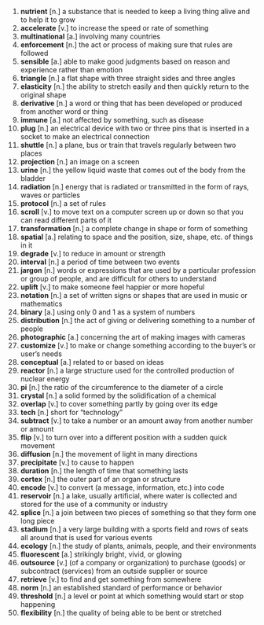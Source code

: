 1.  **nutrient** [n.] a substance that is needed to keep a living thing alive and to help it to grow
2.  **accelerate** [v.] to increase the speed or rate of something
3.  **multinational** [a.] involving many countries
4.  **enforcement** [n.] the act or process of making sure that rules are followed
5.  **sensible** [a.] able to make good judgments based on reason and experience rather than emotion
6.  **triangle** [n.] a flat shape with three straight sides and three angles
7.  **elasticity** [n.] the ability to stretch easily and then quickly return to the original shape
8.  **derivative** [n.] a word or thing that has been developed or produced from another word or thing
9.  **immune** [a.] not affected by something, such as disease
10.  **plug** [n.] an electrical device with two or three pins that is inserted in a socket to make an electrical connection
11.  **shuttle** [n.] a plane, bus or train that travels regularly between two places
12.  **projection** [n.] an image on a screen
13.  **urine** [n.] the yellow liquid waste that comes out of the body from the bladder
14.  **radiation** [n.] energy that is radiated or transmitted in the form of rays, waves or particles
15.  **protocol** [n.] a set of rules
16.  **scroll** [v.] to move text on a computer screen up or down so that you can read different parts of it
17.  **transformation** [n.] a complete change in shape or form of something
18.  **spatial** [a.] relating to space and the position, size, shape, etc. of things in it
19.  **degrade** [v.] to reduce in amount or strength
20.  **interval** [n.] a period of time between two events
21.  **jargon** [n.] words or expressions that are used by a particular profession or group of people, and are difficult for others to understand
22.  **uplift** [v.] to make someone feel happier or more hopeful
23.  **notation** [n.] a set of written signs or shapes that are used in music or mathematics
24.  **binary** [a.] using only 0 and 1 as a system of numbers
25.  **distribution** [n.] the act of giving or delivering something to a number of people
26.  **photographic** [a.] concerning the art of making images with cameras
27.  **customize** [v.] to make or change something according to the buyer’s or user’s needs
28.  **conceptual** [a.] related to or based on ideas
29.  **reactor** [n.] a large structure used for the controlled production of nuclear energy
30.  **pi** [n.] the ratio of the circumference to the diameter of a circle
31.  **crystal** [n.] a solid formed by the solidification of a chemical
32.  **overlap** [v.] to cover something partly by going over its edge
33.  **tech** [n.] short for “technology”
34.  **subtract** [v.] to take a number or an amount away from another number or amount
35.  **flip** [v.] to turn over into a different position with a sudden quick movement
36.  **diffusion** [n.] the movement of light in many directions
37.  **precipitate** [v.] to cause to happen
38.  **duration** [n.] the length of time that something lasts
39.  **cortex** [n.] the outer part of an organ or structure
40.  **encode** [v.] to convert (a message, information, etc.) into code
41.  **reservoir** [n.] a lake, usually artificial, where water is collected and stored for the use of a community or industry
42.  **splice** [n.] a join between two pieces of something so that they form one long piece
43.  **stadium** [n.] a very large building with a sports field and rows of seats all around that is used for various events
44.  **ecology** [n.] the study of plants, animals, people, and their environments
45.  **fluorescent** [a.] strikingly bright, vivid, or glowing
46.  **outsource** [v.] (of a company or organization) to purchase (goods) or subcontract (services) from an outside supplier or source
47.  **retrieve** [v.] to find and get something from somewhere
48.  **norm** [n.] an established standard of performance or behavior
49.  **threshold** [n.] a level or point at which something would start or stop happening
50.  **flexibility** [n.] the quality of being able to be bent or stretched